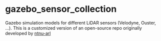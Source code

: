 # gazebo_sensor_collection

Gazebo simulation models for different LiDAR sensors (Velodyne, Ouster, ...). This is a customized version of an open-source repo originally developed by [ntnu-arl](https://github.com/ntnu-arl/lidar_simulator)